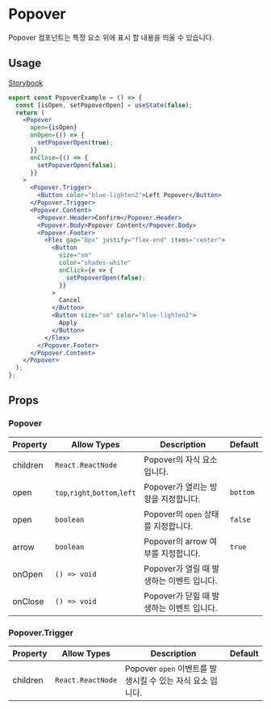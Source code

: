 # Popover

Popover 컴포넌트는 특정 요소 위에 표시 할 내용을 띄울 수 있습니다.

## Usage

[Storybook](https://designsystemlab.github.io/design-system/?path=/docs/actions-popover--basic)

```jsx
export const PopoverExample = () => {
  const [isOpen, setPopoverOpen] = useState(false);
  return (
    <Popover
      open={isOpen}
      onOpen={() => {
        setPopoverOpen(true);
      }}
      onClose={() => {
        setPopoverOpen(false);
      }}
    >
      <Popover.Trigger>
        <Button color="blue-lighten2">Left Popover</Button>
      </Popover.Trigger>
      <Popover.Content>
        <Popover.Header>Confirm</Popover.Header>
        <Popover.Body>Popover Content</Popover.Body>
        <Popover.Footer>
          <Flex gap="8px" justify="flex-end" items="center">
            <Button
              size="sm"
              color="shades-white"
              onClick={e => {
                setPopoverOpen(false);
              }}
            >
              Cancel
            </Button>
            <Button size="sm" color="blue-lighten2">
              Apply
            </Button>
          </Flex>
        </Popover.Footer>
      </Popover.Content>
    </Popover>
  );
};
```

## Props

### Popover

| Property | Allow Types                   | Description                               | Default  |
| -------- | ----------------------------- | ----------------------------------------- | -------- |
| children | `React.ReactNode`             | Popover의 자식 요소 입니다.               |          |
| open     | `top`,`right`,`bottom`,`left` | Popover가 열리는 방향을 지정합니다.       | `bottom` |
| open     | `boolean`                     | Popover의 `open` 상태를 지정합니다.       | `false`  |
| arrow    | `boolean`                     | Popover의 arrow 여부를 지정합니다.        | `true`   |
| onOpen   | `() => void`                  | Popover가 열릴 때 발생하는 이벤트 입니다. |          |
| onClose  | `() => void`                  | Popover가 닫힐 때 발생하는 이벤트 입니다. |          |

### Popover.Trigger

| Property | Allow Types       | Description                                                | Default |
| -------- | ----------------- | ---------------------------------------------------------- | ------- |
| children | `React.ReactNode` | Popover `open` 이벤트를 발생시킬 수 있는 자식 요소 입니다. |         |
